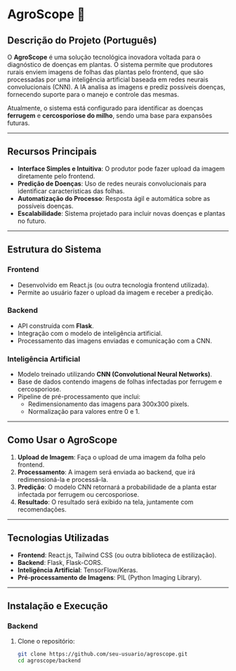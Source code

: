 # AgroScope 🌾  

## Descrição do Projeto (Português)  
O **AgroScope** é uma solução tecnológica inovadora voltada para o diagnóstico de doenças em plantas. O sistema permite que produtores rurais enviem imagens de folhas das plantas pelo frontend, que são processadas por uma inteligência artificial baseada em redes neurais convolucionais (CNN). A IA analisa as imagens e prediz possíveis doenças, fornecendo suporte para o manejo e controle das mesmas.  

Atualmente, o sistema está configurado para identificar as doenças **ferrugem** e **cercosporiose do milho**, sendo uma base para expansões futuras.  

---

## Recursos Principais  
- **Interface Simples e Intuitiva**: O produtor pode fazer upload da imagem diretamente pelo frontend.  
- **Predição de Doenças**: Uso de redes neurais convolucionais para identificar características das folhas.  
- **Automatização do Processo**: Resposta ágil e automática sobre as possíveis doenças.  
- **Escalabilidade**: Sistema projetado para incluir novas doenças e plantas no futuro.  

---

## Estrutura do Sistema  
### **Frontend**  
- Desenvolvido em React.js (ou outra tecnologia frontend utilizada).  
- Permite ao usuário fazer o upload da imagem e receber a predição.  

### **Backend**  
- API construída com **Flask**.  
- Integração com o modelo de inteligência artificial.  
- Processamento das imagens enviadas e comunicação com a CNN.  

### **Inteligência Artificial**  
- Modelo treinado utilizando **CNN (Convolutional Neural Networks)**.  
- Base de dados contendo imagens de folhas infectadas por ferrugem e cercosporiose.  
- Pipeline de pré-processamento que inclui:  
  - Redimensionamento das imagens para 300x300 pixels.  
  - Normalização para valores entre 0 e 1.  

---

## Como Usar o AgroScope  
1. **Upload de Imagem**: Faça o upload de uma imagem da folha pelo frontend.  
2. **Processamento**: A imagem será enviada ao backend, que irá redimensioná-la e processá-la.  
3. **Predição**: O modelo CNN retornará a probabilidade de a planta estar infectada por ferrugem ou cercosporiose.  
4. **Resultado**: O resultado será exibido na tela, juntamente com recomendações.  

---

## Tecnologias Utilizadas  
- **Frontend**: React.js, Tailwind CSS (ou outra biblioteca de estilização).  
- **Backend**: Flask, Flask-CORS.  
- **Inteligência Artificial**: TensorFlow/Keras.  
- **Pré-processamento de Imagens**: PIL (Python Imaging Library).  

---

## Instalação e Execução  

### **Backend**  
1. Clone o repositório:  
   ```bash
   git clone https://github.com/seu-usuario/agroscope.git
   cd agroscope/backend

